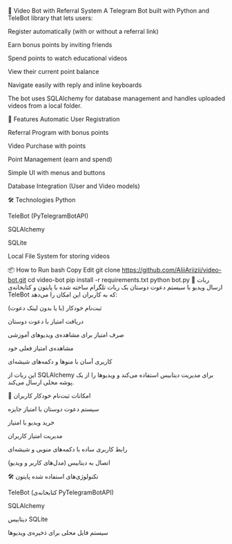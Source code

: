 🎥 Video Bot with Referral System
A Telegram Bot built with Python and TeleBot library that lets users:

Register automatically (with or without a referral link)

Earn bonus points by inviting friends

Spend points to watch educational videos

View their current point balance

Navigate easily with reply and inline keyboards

The bot uses SQLAlchemy for database management and handles uploaded videos from a local folder.

🚀 Features
Automatic User Registration

Referral Program with bonus points

Video Purchase with points

Point Management (earn and spend)

Simple UI with menus and buttons

Database Integration (User and Video models)

🛠 Technologies
Python

TeleBot (PyTelegramBotAPI)

SQLAlchemy

SQLite

Local File System for storing videos

📦 How to Run
bash
Copy
Edit
git clone https://github.com/AliiAriizii/video-bot.git
cd video-bot
pip install -r requirements.txt
python bot.py
🎥 ربات ارسال ویدیو با سیستم دعوت دوستان
یک ربات تلگرام ساخته شده با پایتون و کتابخانه‌ی TeleBot که به کاربران این امکان را می‌دهد:

ثبت‌نام خودکار (با یا بدون لینک دعوت)

دریافت امتیاز با دعوت دوستان

صرف امتیاز برای مشاهده‌ی ویدیوهای آموزشی

مشاهده‌ی امتیاز فعلی خود

کاربری آسان با منوها و دکمه‌های شیشه‌ای

این ربات از SQLAlchemy برای مدیریت دیتابیس استفاده می‌کند و ویدیوها را از یک پوشه محلی ارسال می‌کند.

🚀 امکانات
ثبت‌نام خودکار کاربران

سیستم دعوت دوستان با امتیاز جایزه

خرید ویدیو با امتیاز

مدیریت امتیاز کاربران

رابط کاربری ساده با دکمه‌های منویی و شیشه‌ای

اتصال به دیتابیس (مدل‌های کاربر و ویدیو)

🛠 تکنولوژی‌های استفاده شده
پایتون

TeleBot (کتابخانه‌ی PyTelegramBotAPI)

SQLAlchemy

دیتابیس SQLite

سیستم فایل محلی برای ذخیره‌ی ویدیوها

